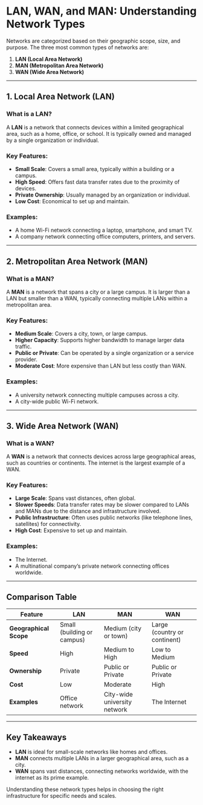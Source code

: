 # LAN, WAN, and MAN: Understanding Network Types

Networks are categorized based on their geographic scope, size, and purpose. The three most common types of networks are:

1. **LAN (Local Area Network)**
2. **MAN (Metropolitan Area Network)**
3. **WAN (Wide Area Network)**

---

## 1. Local Area Network (LAN)

### What is a LAN?
A **LAN** is a network that connects devices within a limited geographical area, such as a home, office, or school. It is typically owned and managed by a single organization or individual.

### Key Features:
- **Small Scale**: Covers a small area, typically within a building or a campus.
- **High Speed**: Offers fast data transfer rates due to the proximity of devices.
- **Private Ownership**: Usually managed by an organization or individual.
- **Low Cost**: Economical to set up and maintain.

### Examples:
- A home Wi-Fi network connecting a laptop, smartphone, and smart TV.
- A company network connecting office computers, printers, and servers.

---

## 2. Metropolitan Area Network (MAN)

### What is a MAN?
A **MAN** is a network that spans a city or a large campus. It is larger than a LAN but smaller than a WAN, typically connecting multiple LANs within a metropolitan area.

### Key Features:
- **Medium Scale**: Covers a city, town, or large campus.
- **Higher Capacity**: Supports higher bandwidth to manage larger data traffic.
- **Public or Private**: Can be operated by a single organization or a service provider.
- **Moderate Cost**: More expensive than LAN but less costly than WAN.

### Examples:
- A university network connecting multiple campuses across a city.
- A city-wide public Wi-Fi network.

---

## 3. Wide Area Network (WAN)

### What is a WAN?
A **WAN** is a network that connects devices across large geographical areas, such as countries or continents. The internet is the largest example of a WAN.

### Key Features:
- **Large Scale**: Spans vast distances, often global.
- **Slower Speeds**: Data transfer rates may be slower compared to LANs and MANs due to the distance and infrastructure involved.
- **Public Infrastructure**: Often uses public networks (like telephone lines, satellites) for connectivity.
- **High Cost**: Expensive to set up and maintain.

### Examples:
- The Internet.
- A multinational company’s private network connecting offices worldwide.

---

## Comparison Table

| **Feature**            | **LAN**                       | **MAN**                           | **WAN**                        |
|-------------------------|-------------------------------|------------------------------------|--------------------------------|
| **Geographical Scope** | Small (building or campus)    | Medium (city or town)             | Large (country or continent)  |
| **Speed**              | High                         | Medium to High                    | Low to Medium                 |
| **Ownership**          | Private                      | Public or Private                 | Public or Private             |
| **Cost**               | Low                          | Moderate                          | High                          |
| **Examples**           | Office network               | City-wide university network      | The Internet                  |

---

## Key Takeaways

- **LAN** is ideal for small-scale networks like homes and offices.
- **MAN** connects multiple LANs in a larger geographical area, such as a city.
- **WAN** spans vast distances, connecting networks worldwide, with the internet as its prime example.

Understanding these network types helps in choosing the right infrastructure for specific needs and scales.
